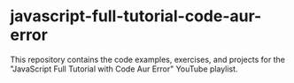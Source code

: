 # javascript-full-tutorial-code-aur-error
This repository contains the code examples, exercises, and projects for the "JavaScript Full Tutorial with Code Aur Error" YouTube playlist.
